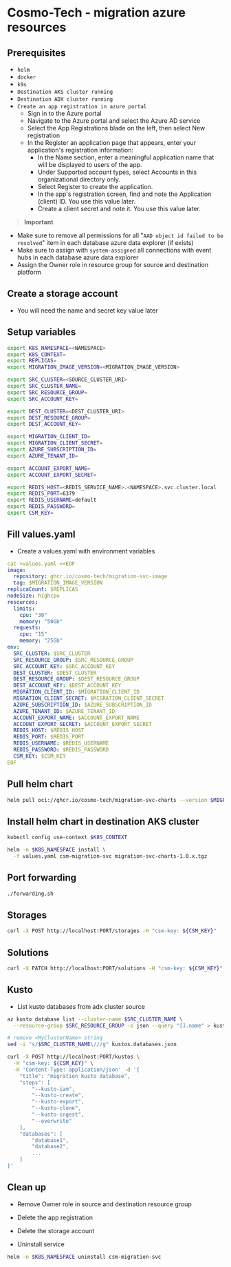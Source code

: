 # Cosmo-Tech - migration azure resources

## Prerequisites

* `helm`
* `docker`
* `k9s`
* `Destination AKS cluster running`
* `Destination ADX cluster running`
* `Create an app registration in azure portal`
    * Sign in to the Azure portal
    * Navigate to the Azure portal and select the Azure AD service
    * Select the App Registrations blade on the left, then select New registration
    * In the Register an application page that appears, enter your application's registration information:
        * In the Name section, enter a meaningful application name that will be displayed to users of the app.
        * Under Supported account types, select Accounts in this organizational directory only.
        * Select Register to create the application.
        * In the app's registration screen, find and note the Application (client) ID. You use this value later.
        * Create a client secret and note it. You use this value later.

> **Important**    
* Make sure to remove all permissions for all "`AAD object id failed to be resolved`" item in each database azure data explorer (if exists)
* Make sure to assign with `system-assigned` all connections with event hubs in each database azure data explorer  
* Assign the Owner role in resource group for source and destination platform


## Create a storage account
* You will need the name and secret key value later


## Setup variables

```bash
export K8S_NAMESPACE=<NAMESPACE>
export K8S_CONTEXT=
export REPLICAS=
export MIGRATION_IMAGE_VERSION=<MIGRATION_IMAGE_VERSION>

export SRC_CLUSTER=<SOURCE_CLUSTER_URI>
export SRC_CLUSTER_NAME=
export SRC_RESOURCE_GROUP=
export SRC_ACCOUNT_KEY=

export DEST_CLUSTER=<DEST_CLUSTER_URI>
export DEST_RESOURCE_GROUP=
export DEST_ACCOUNT_KEY=

export MIGRATION_CLIENT_ID=
export MIGRATION_CLIENT_SECRET=
export AZURE_SUBSCRIPTION_ID=
export AZURE_TENANT_ID=

export ACCOUNT_EXPORT_NAME=
export ACCOUNT_EXPORT_SECRET=

export REDIS_HOST=<REDIS_SERVICE_NAME>.<NAMESPACE>.svc.cluster.local
export REDIS_PORT=6379
export REDIS_USERNAME=default
export REDIS_PASSWORD=
export CSM_KEY=
```

## Fill values.yaml

* Create a values.yaml with environment variables

```yaml
cat >values.yaml <<EOF
image:
  repository: ghcr.io/cosmo-tech/migration-svc-image
  tag: $MIGRATION_IMAGE_VERSION
replicaCount: $REPLICAS
nodeSize: highcpu
resources:
  limits:
    cpu: "30"
    memory: "50Gb"
  requests:
    cpu: "15"
    memory: "25Gb"
env:
  SRC_CLUSTER: $SRC_CLUSTER
  SRC_RESOURCE_GROUP: $SRC_RESOURCE_GROUP
  SRC_ACCOUNT_KEY: $SRC_ACCOUNT_KEY
  DEST_CLUSTER: $DEST_CLUSTER 
  DEST_RESOURCE_GROUP: $DEST_RESOURCE_GROUP 
  DEST_ACCOUNT_KEY: $DEST_ACCOUNT_KEY
  MIGRATION_CLIENT_ID: $MIGRATION_CLIENT_ID 
  MIGRATION_CLIENT_SECRET: $MIGRATION_CLIENT_SECRET 
  AZURE_SUBSCRIPTION_ID: $AZURE_SUBSCRIPTION_ID
  AZURE_TENANT_ID: $AZURE_TENANT_ID
  ACCOUNT_EXPORT_NAME: $ACCOUNT_EXPORT_NAME 
  ACCOUNT_EXPORT_SECRET: $ACCOUNT_EXPORT_SECRET 
  REDIS_HOST: $REDIS_HOST
  REDIS_PORT: $REDIS_PORT
  REDIS_USERNAME: $REDIS_USERNAME  
  REDIS_PASSWORD: $REDIS_PASSWORD 
  CSM_KEY: $CSM_KEY
EOF
```

## Pull helm chart 

```bash
helm pull oci://ghcr.io/cosmo-tech/migration-svc-charts --version $MIGRATION_IMAGE_VERSION
```

## Install helm chart in destination AKS cluster

```bash
kubectl config use-context $K8S_CONTEXT
```
```bash
helm -n $K8S_NAMESPACE install \
  -f values.yaml csm-migration-svc migration-svc-charts-1.0.x.tgz
```

## Port forwarding

```bash
./forwarding.sh
```

## Storages

```bash
curl -X POST http://localhost:PORT/storages -H "csm-key: ${CSM_KEY}"
```

## Solutions

```bash
curl -X PATCH http://localhost:PORT/solutions -H "csm-key: ${CSM_KEY}"
```

## Kusto

* List kusto databases from adx cluster source

```bash
az kusto database list --cluster-name $SRC_CLUSTER_NAME \
  --resource-group $SRC_RESOURCE_GROUP -o json --query "[].name" > kustos.databases.json
```
```bash
# remove <MyClusterName> string
sed -i "s/$SRC_CLUSTER_NAME\///g" kustos.databases.json
```

```bash
curl -X POST http://localhost:PORT/kustos \
  -H "csm-key: ${CSM_KEY}" \
  -H 'Content-Type: application/json' -d '{
    "title": "migration kusto database",
    "steps": [
        "--kusto-iam",
        "--kusto-create",
        "--kusto-export",
        "--kusto-clone",
        "--kusto-ingest",
        "--overwrite"
    ],
    "databases": [
        "database1",
        "database2",
        ...
    ]
}'
```

## Clean up

* Remove Owner role in source and destination resource group
* Delete the app registration
* Delete the storage account

* Uninstall service
```bash
helm -n $K8S_NAMESPACE uninstall csm-migration-svc
```